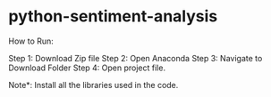 # python-sentiment-analysis 

How to Run:

Step 1: Download Zip file
Step 2: Open Anaconda
Step 3: Navigate to Download Folder
Step 4: Open project file.

Note*: Install all the libraries used in the code.
